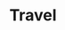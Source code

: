 ---
#description: Currated selection of travel photography.
menus: "main"
title: Travel
categories: ["travel"]
weight: 3
params:
  featured_image: castle-by-500em.jpeg
  theme: dark
  sort_order: desc
  sort_by: Exif.Date
resources:
  - src: castle-by-500em.jpeg
    params:
      cover: true
---